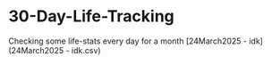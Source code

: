 # 30-Day-Life-Tracking
Checking some life-stats every day for a month
[24March2025 - idk](24March2025 - idk.csv)
